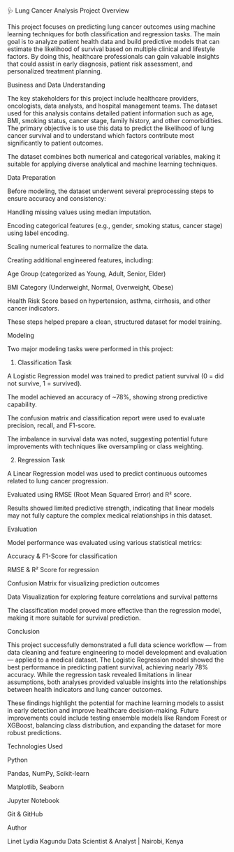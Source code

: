 🩺 Lung Cancer Analysis Project
Overview

This project focuses on predicting lung cancer outcomes using machine learning techniques for both classification and regression tasks. The main goal is to analyze patient health data and build predictive models that can estimate the likelihood of survival based on multiple clinical and lifestyle factors. By doing this, healthcare professionals can gain valuable insights that could assist in early diagnosis, patient risk assessment, and personalized treatment planning.

Business and Data Understanding

The key stakeholders for this project include healthcare providers, oncologists, data analysts, and hospital management teams. The dataset used for this analysis contains detailed patient information such as age, BMI, smoking status, cancer stage, family history, and other comorbidities. The primary objective is to use this data to predict the likelihood of lung cancer survival and to understand which factors contribute most significantly to patient outcomes.

The dataset combines both numerical and categorical variables, making it suitable for applying diverse analytical and machine learning techniques.

Data Preparation

Before modeling, the dataset underwent several preprocessing steps to ensure accuracy and consistency:

Handling missing values using median imputation.

Encoding categorical features (e.g., gender, smoking status, cancer stage) using label encoding.

Scaling numerical features to normalize the data.

Creating additional engineered features, including:

Age Group (categorized as Young, Adult, Senior, Elder)

BMI Category (Underweight, Normal, Overweight, Obese)

Health Risk Score based on hypertension, asthma, cirrhosis, and other cancer indicators.

These steps helped prepare a clean, structured dataset for model training.

Modeling

Two major modeling tasks were performed in this project:

1. Classification Task

A Logistic Regression model was trained to predict patient survival (0 = did not survive, 1 = survived).

The model achieved an accuracy of ~78%, showing strong predictive capability.

The confusion matrix and classification report were used to evaluate precision, recall, and F1-score.

The imbalance in survival data was noted, suggesting potential future improvements with techniques like oversampling or class weighting.

2. Regression Task

A Linear Regression model was used to predict continuous outcomes related to lung cancer progression.

Evaluated using RMSE (Root Mean Squared Error) and R² score.

Results showed limited predictive strength, indicating that linear models may not fully capture the complex medical relationships in this dataset.

Evaluation

Model performance was evaluated using various statistical metrics:

Accuracy & F1-Score for classification

RMSE & R² Score for regression

Confusion Matrix for visualizing prediction outcomes

Data Visualization for exploring feature correlations and survival patterns

The classification model proved more effective than the regression model, making it more suitable for survival prediction.

Conclusion

This project successfully demonstrated a full data science workflow — from data cleaning and feature engineering to model development and evaluation — applied to a medical dataset.
The Logistic Regression model showed the best performance in predicting patient survival, achieving nearly 78% accuracy.
While the regression task revealed limitations in linear assumptions, both analyses provided valuable insights into the relationships between health indicators and lung cancer outcomes.

These findings highlight the potential for machine learning models to assist in early detection and improve healthcare decision-making. Future improvements could include testing ensemble models like Random Forest or XGBoost, balancing class distribution, and expanding the dataset for more robust predictions.

Technologies Used

Python

Pandas, NumPy, Scikit-learn

Matplotlib, Seaborn

Jupyter Notebook

Git & GitHub

Author

Linet Lydia Kagundu
Data Scientist & Analyst | Nairobi, Kenya
